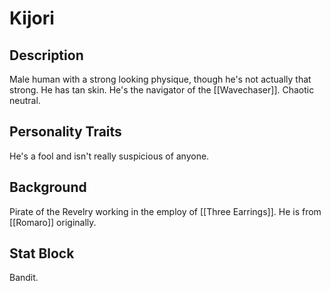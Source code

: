 # Kijori
## Description
Male human with a strong looking physique, though he's not actually that strong. He has tan skin. He's the navigator of the [[Wavechaser]]. Chaotic neutral.
  
## Personality Traits
He's a fool and isn't really suspicious of anyone.  

## Background
Pirate of the Revelry working in the employ of [[Three Earrings]]. He is from [[Romaro]] originally.

## Stat Block
Bandit.
